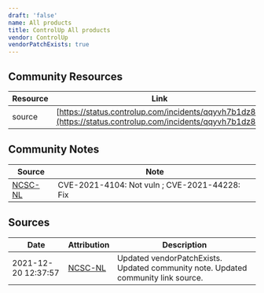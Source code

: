 ```yaml
---
draft: 'false'
name: All products
title: ControlUp All products
vendor: ControlUp
vendorPatchExists: true
---
```



## Community Resources
| Resource | Link |
| --- | --- |
| source | [https://status.controlup.com/incidents/qqyvh7b1dz8k](https://status.controlup.com/incidents/qqyvh7b1dz8k) |

## Community Notes
| Source | Note |
| --- | --- |
| [NCSC-NL](https://github.com/NCSC-NL/log4shell/blob/main/software/README.md) | CVE-2021-4104: Not vuln ; CVE-2021-44228: Fix </ul> |

## Sources
| Date | Attribution | Description |
| --- | --- | --- |
| 2021-12-20 12:37:57 | [NCSC-NL](https://github.com/NCSC-NL/log4shell/blob/main/software/README.md) | Updated vendorPatchExists. Updated community note. Updated community link source.  |
